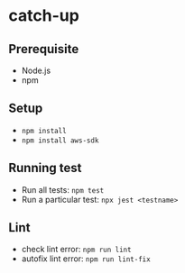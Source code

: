 # catch-up

## Prerequisite

- Node.js
- npm

## Setup

- `npm install`
- `npm install aws-sdk`

## Running test

- Run all tests: `npm test`
- Run a particular test: `npx jest <testname>`

## Lint

- check lint error: `npm run lint`
- autofix lint error: `npm run lint-fix`
